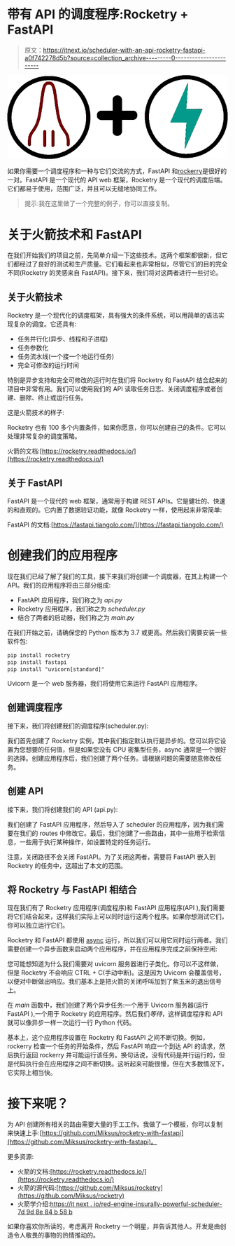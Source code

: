 # 带有 API 的调度程序:Rocketry + FastAPI

> 原文：<https://itnext.io/scheduler-with-an-api-rocketry-fastapi-a0f742278d5b?source=collection_archive---------0----------------------->

![](img/0405b7b79b688b76bfc7b7202b0148c2.png)

如果你需要一个调度程序和一种与它们交流的方式，FastAPI 和[rockerry](https://rocketry.readthedocs.io/)是很好的一对。FastAPI 是一个现代的 API web 框架，Rocketry 是一个现代的调度后端。它们都易于使用，范围广泛，并且可以无缝地协同工作。

> 提示:我在这里做了一个完整的例子，你可以直接复制。

# 关于火箭技术和 FastAPI

在我们开始我们的项目之前，先简单介绍一下这些技术。这两个框架都很新，但它们都经过了良好的测试和生产质量。它们看起来也非常相似，尽管它们的目的完全不同(Rocketry 的灵感来自 FastAPI)。接下来，我们将对这两者进行一些讨论。

## 关于火箭技术

Rocketry 是一个现代化的调度框架，具有强大的条件系统，可以用简单的语法实现复杂的调度。它还具有:

*   任务并行化(异步、线程和子进程)
*   任务参数化
*   任务流水线(一个接一个地运行任务)
*   完全可修改的运行时间

特别是异步支持和完全可修改的运行时在我们将 Rocketry 和 FastAPI 结合起来的项目中非常有用。我们可以使用我们的 API 读取任务日志、关闭调度程序或者创建、删除、终止或运行任务。

这是火箭技术的样子:

Rocketry 也有 100 多个内置条件，如果你愿意，你可以创建自己的条件。它可以处理非常复杂的调度策略。

火箭的文档:[https://rocketry.readthedocs.io/](https://rocketry.readthedocs.io/)

## 关于 FastAPI

FastAPI 是一个现代的 web 框架，通常用于构建 REST APIs。它是健壮的、快速的和直观的。它内置了数据验证功能，就像 Rocketry 一样，使用起来非常简单:

FastAPI 的文档:[https://fastapi.tiangolo.com/](https://fastapi.tiangolo.com/)

# 创建我们的应用程序

现在我们已经了解了我们的工具，接下来我们将创建一个调度器，在其上构建一个 API。我们的应用程序将由三部分组成:

*   FastAPI 应用程序，我们称之为 *api.py*
*   Rocketry 应用程序，我们称之为 *scheduler.py*
*   结合了两者的启动器，我们称之为 *main.py*

在我们开始之前，请确保您的 Python 版本为 3.7 或更高。然后我们需要安装一些软件包:

```
pip install rocketry
pip install fastapi
pip install "uvicorn[standard]"
```

Uvicorn 是一个 web 服务器，我们将使用它来运行 FastAPI 应用程序。

## 创建调度程序

接下来，我们将创建我们的调度程序(scheduler.py):

我们首先创建了 Rocketry 实例，其中我们指定默认执行是异步的。您可以将它设置为您想要的任何值，但是如果您没有 CPU 密集型任务，async 通常是一个很好的选择。创建应用程序后，我们创建了两个任务。请根据问题的需要随意修改任务。

## 创建 API

接下来，我们将创建我们的 API (api.py):

我们创建了 FastAPI 应用程序，然后导入了 scheduler 的应用程序，因为我们需要在我们的 routes 中修改它。最后，我们创建了一些路由，其中一些用于检索信息，一些用于执行某种操作，如设置特定的任务运行。

注意，关闭路径不会关闭 FastAPI。为了关闭这两者，需要将 FastAPI 嵌入到 Rocketry 的任务中，这超出了本文的范围。

## 将 Rocketry 与 FastAPI 相结合

现在我们有了 Rocketry 应用程序(调度程序)和 FastAPI 应用程序(API ),我们需要将它们结合起来，这样我们实际上可以同时运行这两个程序。如果你想测试它们，你可以独立运行它们。

Rocketry 和 FastAPI 都使用 [async](https://docs.python.org/3/library/asyncio.html) 运行，所以我们可以用它同时运行两者。我们需要创建一个异步函数来启动两个应用程序，并在应用程序完成之前保持空闲:

您可能想知道为什么我们需要对 uvicorn 服务器进行子类化。你可以不这样做，但是 Rocketry 不会响应 CTRL + C(手动中断)。这是因为 Uvicorn 会覆盖信号，以便对中断做出响应。我们基本上是把火箭的关闭呼叫加到了紫玉米的退出信号上。

在 *main* 函数中，我们创建了两个异步任务:一个用于 Uvicorn 服务器(运行 FastAPI ),一个用于 Rocketry 的应用程序。然后我们*等待*，这样调度程序和 API 就可以像异步一样一次运行一行 Python 代码。

基本上，这个应用程序设置在 Rocketry 和 FastAPI 之间不断切换。例如，rockerry 检查一个任务的开始条件，然后 FastAPI 响应一个到达 API 的请求，然后执行返回 rockerry 并可能运行该任务。换句话说，没有代码是并行运行的，但是代码执行会在应用程序之间不断切换。这听起来可能很慢，但在大多数情况下，它实际上相当快。

# 接下来呢？

为 API 创建所有相关的路由需要大量的手工工作。我做了一个模板，你可以复制来快速上手:[https://github.com/Miksus/rocketry-with-fastapi](https://github.com/Miksus/rocketry-with-fastapi)。

更多资源:

*   火箭的文档:[https://rocketry.readthedocs.io/](https://rocketry.readthedocs.io/)
*   火箭的源代码:[https://github.com/Miksus/rocketry](https://github.com/Miksus/rocketry)
*   火箭学介绍:[https://it next . io/red-engine-insurally-powerful-scheduler-7d 9d 8e 84 b 58 b](/red-engine-insanely-powerful-scheduler-7d9d8e84b58b)

如果你喜欢你所读的，考虑离开 Rocketry 一个明星，并告诉其他人。开发是由创造令人敬畏的事物的热情推动的。
